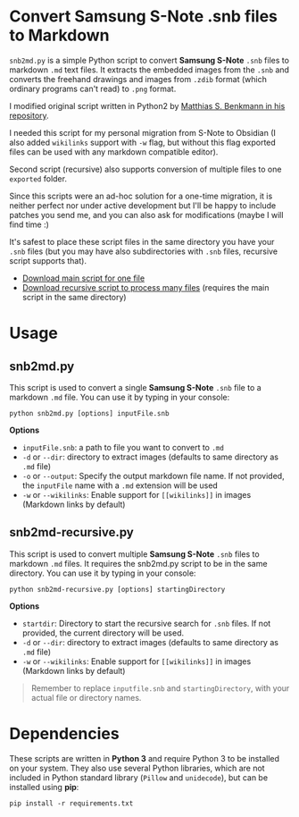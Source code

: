 # Convert Samsung S-Note .snb files to Markdown

`snb2md.py` is a simple Python script to convert **Samsung S-Note** `.snb` files to markdown `.md` text files. It extracts the embedded images from the `.snb` and converts the freehand drawings and images from `.zdib` format (which ordinary programs can't read) to `.png` format.

I modified original script written in Python2 by [Matthias S. Benkmann in his repository](https://github.com/mbenkmann/snb2txt).

I needed this script for my personal migration from S-Note to Obsidian (I also added `wikilinks` support with `-w` flag, but without this flag exported files can be used with any markdown compatible editor).

Second script (recursive) also supports conversion of multiple files to one `exported` folder.

Since this scripts were an ad-hoc solution for a one-time migration, it is neither perfect nor under active development but I'll be happy to include patches you send me, and you can also ask for modifications (maybe I will find time :)

It's safest to place these script files in the same directory you have your `.snb` files (but you may have also subdirectories with `.snb` files, recursive script supports that).

- [Download main script for one file](https://raw.githubusercontent.com/LucasMatuszewski/snb2md-recursive/master/snb2md.py)
- [Download recursive script to process many files](https://raw.githubusercontent.com/LucasMatuszewski/snb2md-recursive/master/snb2md-recursive.py)
  (requires the main script in the same directory)

# Usage

## snb2md.py

This script is used to convert a single **Samsung S-Note** `.snb` file to a markdown `.md` file. You can use it by typing in your console:

```shell
python snb2md.py [options] inputFile.snb
```

**Options**

- `inputFile.snb`: a path to file you want to convert to `.md`
- `-d` or `--dir`: directory to extract images (defaults to same directory as `.md` file)
- `-o` or `--output`: Specify the output markdown file name. If not provided, the `inputFile` name with a `.md` extension will be used
- `-w` or `--wikilinks`: Enable support for `[[wikilinks]]` in images (Markdown links by default)

## snb2md-recursive.py

This script is used to convert multiple **Samsung S-Note** `.snb` files to markdown `.md` files. It requires the snb2md.py script to be in the same directory. You can use it by typing in your console:

```shell
python snb2md-recursive.py [options] startingDirectory
```

**Options**

- `startdir`: Directory to start the recursive search for `.snb` files. If not provided, the current directory will be used.
- `-d` or `--dir`: directory to extract images (defaults to same directory as `.md` file)
- `-w` or `--wikilinks`: Enable support for `[[wikilinks]]` in images (Markdown links by default)

> Remember to replace `inputfile.snb` and `startingDirectory`, with your actual file or directory names.

# Dependencies

These scripts are written in **Python 3** and require Python 3 to be installed on your system. They also use several Python libraries, which are not included in Python standard library (`Pillow` and `unidecode`), but can be installed using **pip**:

```shell
pip install -r requirements.txt
```
